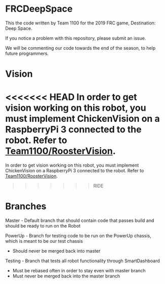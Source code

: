 # FRCDeepSpace
This the code written by Team 1100 for the 2019 FRC game, Destination: Deep Space.

If you notice a problem with this repository, please submit an issue.

We will be commenting our code towards the end of the season, to help future programmers.

# Vision
<<<<<<< HEAD
In order to get vision working on this robot, you must implement ChickenVision on a RaspberryPi 3 connected to the robot. Refer to [Team1100/RoosterVision](https://github.com/Team1100/RoosterVision).
=======
In order to get vision working on this robot, you must implement ChickenVision on a RaspberryPi 3 connected to the robot. Refer to [Team1100/RoosterVision](https://github.com/Team1100/ChickenVision).
>>>>>>> RIDE

# Branches

Master - Default branch that should contain code that passes build and should be ready to run on the Robot

PowerUp - Branch for testing code to be run on the PowerUp chassis, which is meant to be our test chassis
 - Should never be merged back into master

Testing - Branch that tests all robot functionality through SmartDashboard
 - Must be rebased often in order to stay even with master branch
 - Must never be merged back into the master branch
